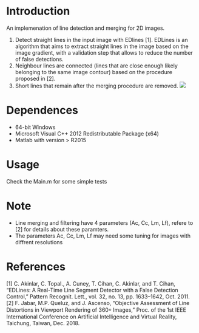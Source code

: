 # Introduction

An implemenation of line detection and merging for 2D images.
 1. Detect straight lines in the input image with EDlines [1]. EDLines is an algorithm that aims to extract straight lines in the image based on the image gradient, with a validation step that allows to reduce the number of false detections. 
2. Neighbour lines are connected (lines that are close enough likely belonging to the same image contour) based on the procedure proposed in [2].
3. Short lines that remain after the merging procedure are removed. 
![](https://github.com/jwtyar/Line-detection-and-meging/blob/main/Output.bmp)

# Dependences

- 64-bit Windows
- Microsoft Visual C++ 2012 Redistributable Package (x64)
- Matlab with version > R2015

# Usage
Check the Main.m for some simple tests
# Note
- Line merging and filtering have 4 parameters (Ac, Cc, Lm, Lf), refere to [2] for details about these paramters.
- The parameters Ac, Cc, Lm, Lf may need some tuning for images with diffrent resolutions
# References
[1] C. Akinlar, C. Topal., A. Cuney, T. Cihan, C. Akinlar, and T. Cihan, “EDLines: A Real-Time Line Segment Detector with a False Detection Control,” Pattern Recognit. Lett., vol. 32, no. 13, pp. 1633–1642, Oct. 2011.\
[2] F. Jabar, M.P. Queluz, and J. Ascenso, “Objective Assessment of Line Distortions in Viewport Rendering of 360⸰ Images,” Proc. of the 1st IEEE International Conference on Artificial Intelligence and Virtual Reality, Taichung, Taiwan, Dec. 2018.

